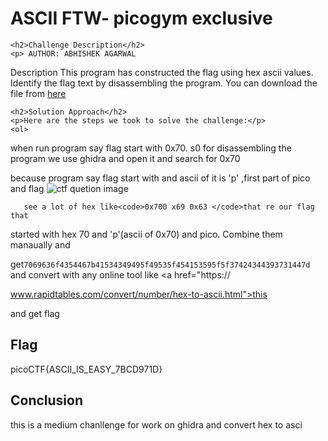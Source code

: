 
<!DOCTYPE html>
<html>

<body>
    <h1>ASCII FTW- picogym exclusive</h1>

    <h2>Challenge Description</h2>
    <p> AUTHOR: ABHISHEK AGARWAL

Description
This program has constructed the flag using hex ascii values. Identify the flag text by disassembling the program.
You can download the file from  <a href="https://phantom1ss.github.io/blog/2024/practice/picoctf/ASCIIFTW/asciiftw">here</a>

</p>

    <h2>Solution Approach</h2>
    <p>Here are the steps we took to solve the challenge:</p>
    <ol>
when run program say flag start with 0x70. s0
for disassembling the program we use ghidra and open it and search for 0x70 

because program say flag start with and ascii of it is 'p' ,first part of pico and flag
    <img src=" https://phantom1ss.github.io/blog/2024/practice/picoctf/ASCIIFTW/asciftwng.png" alt="ctf quetion image" class="inline"/>

       see a lot of hex like<code>0x700 x69 0x63 </code>that re our flag that 

started with hex 70 and 'p'(ascii of 0x70) and pico. Combine them manaually and 

get<code>7069636f4354467b41534349495f49535f454153595f5f37424344393731447d</code> and convert with any online tool like <a href="https://

www.rapidtables.com/convert/number/hex-to-ascii.html">this</a>

and get flag
    </ol>
<br>
    <h2>Flag</h2>
    <p class="flag">picoCTF{ASCII_IS_EASY_7BCD971D}
</p>
    <h2>Conclusion</h2>
    <p>this is a    medium chanllenge for work on ghidra and convert hex to asci
</body>
</html>



